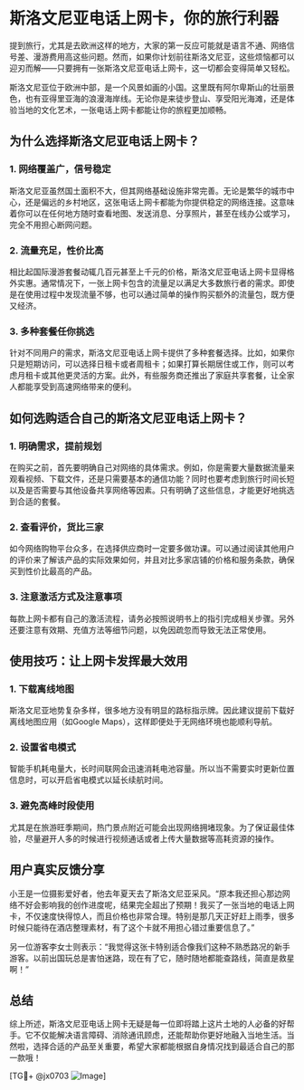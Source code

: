 # 斯洛文尼亚电话上网卡，你的旅行利器

提到旅行，尤其是去欧洲这样的地方，大家的第一反应可能就是语言不通、网络信号差、漫游费用高这些问题。然而，如果你计划前往斯洛文尼亚，这些烦恼都可以迎刃而解——只要拥有一张斯洛文尼亚电话上网卡，这一切都会变得简单又轻松。

斯洛文尼亚位于欧洲中部，是一个风景如画的小国。这里既有阿尔卑斯山的壮丽景色，也有亚得里亚海的浪漫海岸线。无论你是来徒步登山、享受阳光海滩，还是体验当地的文化艺术，一张电话上网卡都能让你的旅程更加顺畅。

## 为什么选择斯洛文尼亚电话上网卡？

### 1. 网络覆盖广，信号稳定

斯洛文尼亚虽然国土面积不大，但其网络基础设施非常完善。无论是繁华的城市中心，还是偏远的乡村地区，这张电话上网卡都能为你提供稳定的网络连接。这意味着你可以在任何地方随时查看地图、发送消息、分享照片，甚至在线办公或学习，完全不用担心断网问题。

### 2. 流量充足，性价比高

相比起国际漫游套餐动辄几百元甚至上千元的价格，斯洛文尼亚电话上网卡显得格外实惠。通常情况下，一张上网卡包含的流量足以满足大多数旅行者的需求。即使是在使用过程中发现流量不够，也可以通过简单的操作购买额外的流量包，既方便又经济。

### 3. 多种套餐任你挑选

针对不同用户的需求，斯洛文尼亚电话上网卡提供了多种套餐选择。比如，如果你只是短期访问，可以选择日租卡或者周租卡；如果打算长期居住或工作，则可以考虑月租卡或其他更灵活的方案。此外，有些服务商还推出了家庭共享套餐，让全家人都能享受到高速网络带来的便利。

## 如何选购适合自己的斯洛文尼亚电话上网卡？

### 1. 明确需求，提前规划

在购买之前，首先要明确自己对网络的具体需求。例如，你是需要大量数据流量来观看视频、下载文件，还是只需要基本的通信功能？同时也要考虑到旅行时间长短以及是否需要与其他设备共享网络等因素。只有明确了这些信息，才能更好地挑选到合适的套餐。

### 2. 查看评价，货比三家

如今网络购物平台众多，在选择供应商时一定要多做功课。可以通过阅读其他用户的评价来了解该产品的实际效果如何，并且对比多家店铺的价格和服务条款，确保买到性价比最高的产品。

### 3. 注意激活方式及注意事项

每款上网卡都有自己的激活流程，请务必按照说明书上的指引完成相关步骤。另外还要注意有效期、充值方法等细节问题，以免因疏忽而导致无法正常使用。

## 使用技巧：让上网卡发挥最大效用

### 1. 下载离线地图

斯洛文尼亚地势复杂多样，很多地方没有明显的路标指示牌。因此建议提前下载好离线地图应用（如Google Maps），这样即便处于无网络环境也能顺利导航。

### 2. 设置省电模式

智能手机耗电量大，长时间联网会迅速消耗电池容量。所以当不需要实时更新位置信息时，可以开启省电模式以延长续航时间。

### 3. 避免高峰时段使用

尤其是在旅游旺季期间，热门景点附近可能会出现网络拥堵现象。为了保证最佳体验，尽量避开人多的时候进行视频通话或者上传大量数据等高耗资源的操作。

## 用户真实反馈分享

小王是一位摄影爱好者，他去年夏天去了斯洛文尼亚采风。“原本我还担心那边网络不好会影响我的创作进度呢，结果完全超出了预期！我买了一张当地的电话上网卡，不仅速度快得惊人，而且价格也非常合理。特别是那几天正好赶上雨季，很多时候只能待在酒店整理素材，有了这个卡就不用担心错过重要信息了。”

另一位游客李女士则表示：“我觉得这张卡特别适合像我们这种不熟悉路况的新手游客。以前出国玩总是害怕迷路，现在有了它，随时随地都能查路线，简直是救星啊！”

## 总结

综上所述，斯洛文尼亚电话上网卡无疑是每一位即将踏上这片土地的人必备的好帮手。它不仅能解决语言障碍、消除通讯顾虑，还能帮助你更好地融入当地生活。当然啦，选择合适的产品至关重要，希望大家都能根据自身情况找到最适合自己的那一款哦！

[TG💪+ @jx0703 ![Image](https://github.com/user-attachments/assets/dbca1d08-cadb-493c-b0ec-ad6f7a83f270)]